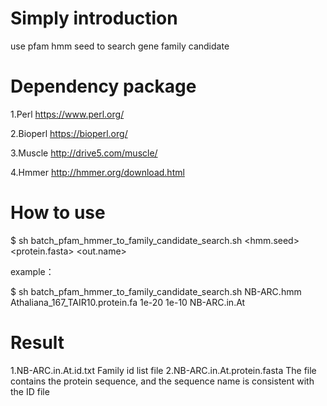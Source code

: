 # Simply introduction

use pfam hmm seed to search gene family candidate

# Dependency package

1.Perl https://www.perl.org/

2.Bioperl https://bioperl.org/

3.Muscle http://drive5.com/muscle/

4.Hmmer http://hmmer.org/download.html

# How to use

$ sh batch_pfam_hmmer_to_family_candidate_search.sh <hmm.seed> <protein.fasta> <Strict threshold> <threshold> <out.name>

example：

$ sh batch_pfam_hmmer_to_family_candidate_search.sh NB-ARC.hmm Athaliana_167_TAIR10.protein.fa 1e-20 1e-10 NB-ARC.in.At

# Result

1.NB-ARC.in.At.id.txt
Family id list file
2.NB-ARC.in.At.protein.fasta
The file contains the protein sequence, and the sequence name is consistent with the ID file
